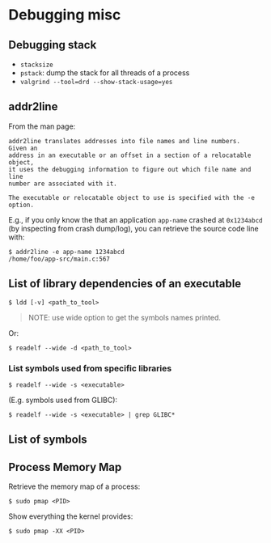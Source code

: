 # Debugging misc

## Debugging stack

- `stacksize`
- `pstack`: dump the stack for all threads of a process
- `valgrind --tool=drd --show-stack-usage=yes`

## addr2line

From the man page:

    addr2line translates addresses into file names and line numbers.  Given an
    address in an executable or an offset in a section of a relocatable object,
    it uses the debugging information to figure out which file name and line
    number are associated with it.

    The executable or relocatable object to use is specified with the -e
    option.

E.g., if you only know the that an application `app-name` crashed at
`0x1234abcd` (by inspecting from crash dump/log), you can retrieve the
source code line with:

```console
$ addr2line -e app-name 1234abcd
/home/foo/app-src/main.c:567
```

## List of library dependencies of an executable

```
$ ldd [-v] <path_to_tool>
```

>
> NOTE: use wide option to get the symbols names printed.
>

Or:
```
$ readelf --wide -d <path_to_tool>
```

### List symbols used from specific libraries
```
$ readelf --wide -s <executable>
```

(E.g. symbols used from GLIBC):
```
$ readelf --wide -s <executable> | grep GLIBC*
```

## List of symbols

## Process Memory Map

Retrieve the memory map of a process:
```
$ sudo pmap <PID>
```

Show everything the kernel provides:
```
$ sudo pmap -XX <PID>
```
